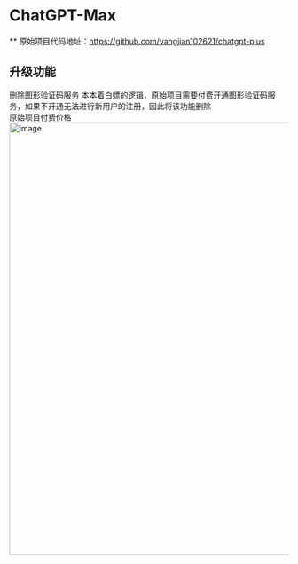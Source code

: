 # ChatGPT-Max

** 原始项目代码地址：https://github.com/yangjian102621/chatgpt-plus

## 升级功能
删除图形验证码服务
本本着白嫖的逻辑，原始项目需要付费开通图形验证码服务，如果不开通无法进行新用户的注册，因此将该功能删除
<br>原始项目付费价格<img width="779" alt="image" src="https://github.com/chenzhongd/chatgpt-web-hub/assets/53546426/76a80d10-0040-4fc2-b872-f0191c8816ad">




